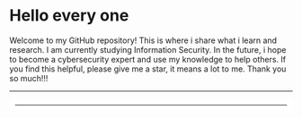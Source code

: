 # Hello every one
Welcome to my GitHub repository! This is where i share what i learn and research. I am currently studying Information Security. In the future, i hope to become a cybersecurity expert and use my knowledge to help others. If you find this helpful, please give me a star, it means a lot to me. Thank you so much!!!

---
<hr style="border: 10px solid white;">

<!--
**lethanhman0000/lethanhman0000** is a ✨ _special_ ✨ repository because its `README.md` (this file) appears on your GitHub profile.

Here are some ideas to get you started:

- 🔭 I’m currently working on ...
- 🌱 I’m currently learning ...
- 👯 I’m looking to collaborate on ...
- 🤔 I’m looking for help with ...
- 💬 Ask me about ...
- 📫 How to reach me: ...
- 😄 Pronouns: ...
- ⚡ Fun fact: ...
-->
